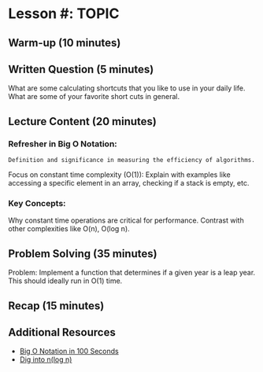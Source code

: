 # Lesson #: TOPIC

## Warm-up (10 minutes)

## Written Question (5 minutes)

What are some calculating shortcuts that you like to use in your daily life. What are some of your favorite short cuts in general.

## Lecture Content (20 minutes)

### Refresher in Big O Notation:

    Definition and significance in measuring the efficiency of algorithms.

Focus on constant time complexity (O(1)): Explain with examples like accessing a specific element in an array, checking if a stack is empty, etc.

### Key Concepts:

Why constant time operations are critical for performance.
Contrast with other complexities like O(n), O(log n).

## Problem Solving (35 minutes)

Problem: Implement a function that determines if a given year is a leap year. This should ideally run in O(1) time.

## Recap (15 minutes)

## Additional Resources

- [Big O Notation in 100 Seconds](https://www.youtube.com/watch?v=g2o22C3CRfU&t=42s)
- [Dig into n(log n)](https://youtu.be/Mo4vesaut8g?si=af_Bc15KIxYd4jBt&t=3500)
